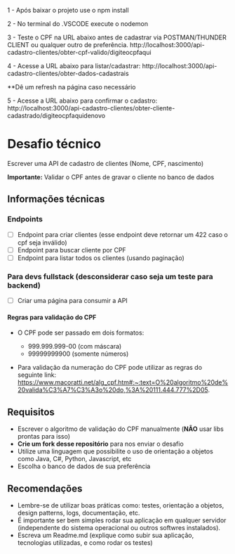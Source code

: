1 - Após baixar o projeto use o npm install

2 - No terminal do .VSCODE execute o nodemon

3 - Teste o CPF na URL abaixo antes de cadastrar via POSTMAN/THUNDER CLIENT ou qualquer outro de preferência.
http://localhost:3000/api-cadastro-clientes/obter-cpf-valido/digiteocpfaqui

4 - Acesse a URL abaixo para listar/cadastrar:
http://localhost:3000/api-cadastro-clientes/obter-dados-cadastrais

**Dê um refresh na página caso necessário

5 - Acesse a URL abaixo para confirmar o cadastro:
http://localhost:3000/api-cadastro-clientes/obter-cliente-cadastrado/digiteocpfaquidenovo

# Desafio técnico

Escrever uma API de cadastro de clientes (Nome, CPF, nascimento)

**Importante:** Validar o CPF antes de gravar o cliente no banco de dados

## Informações técnicas

### Endpoints
- [ ]  Endpoint para criar clientes (esse endpoint deve retornar um 422 caso o cpf seja inválido)
- [ ]  Endpoint para buscar cliente por CPF
- [ ]  Endpoint para listar todos os clientes (usando paginação)

### Para devs fullstack (desconsiderar caso seja um teste para backend)
- [ ] Criar uma página para consumir a API

#### Regras para validação do CPF
- O CPF pode ser passado em dois formatos: 
  - 999.999.999-00 (com máscara)
  - 99999999900 (somente números)
  
- Para validação da numeração do CPF pode utilizar as regras do seguinte link: https://www.macoratti.net/alg_cpf.htm#:~:text=O%20algoritmo%20de%20valida%C3%A7%C3%A3o%20do,%3A%20111.444.777%2D05.


## Requisitos 
- Escrever o algoritmo de validação do CPF manualmente (**NÃO** usar libs prontas para isso)
- **Crie um fork desse repositório** para nos enviar o desafio
- Utilize uma linguagem que possibilite o uso de orientação a objetos como Java, C#, Python, Javascript, etc
- Escolha o banco de dados de sua preferência


## Recomendações
- Lembre-se de utilizar boas práticas como: testes, orientação a objetos, design patterns, logs, documentação, etc.
- É importante ser bem simples rodar sua aplicação em qualquer servidor (independente do sistema operacional ou outros softwres instalados). 
- Escreva um Readme.md (explique como subir sua aplicação, tecnologias utilizadas, e como rodar os testes)


